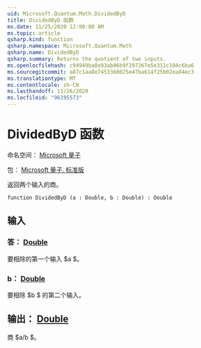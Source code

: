 ```yaml
---
uid: Microsoft.Quantum.Math.DividedByD
title: DividedByD 函数
ms.date: 11/25/2020 12:00:00 AM
ms.topic: article
qsharp.kind: function
qsharp.namespace: Microsoft.Quantum.Math
qsharp.name: DividedByD
qsharp.summary: Returns the quotient of two inputs.
ms.openlocfilehash: c94949ba0a93ab06b9f297267e5e311c104c6ba6
ms.sourcegitcommit: a87c1aa8e7453360025e47ba614f25b02ea84ec3
ms.translationtype: MT
ms.contentlocale: zh-CN
ms.lasthandoff: 11/26/2020
ms.locfileid: "96195573"
---
```

# <a name="dividedbyd-function"></a>DividedByD 函数

命名空间： [Microsoft 量子](xref:Microsoft.Quantum.Math)

包： [Microsoft 量子. 标准版](https://nuget.org/packages/Microsoft.Quantum.Standard)


返回两个输入的商。

```qsharp
function DividedByD (a : Double, b : Double) : Double
```


## <a name="input"></a>输入

### <a name="a--double"></a>答： [Double](xref:microsoft.quantum.lang-ref.double)

要相除的第一个输入 $a $。


### <a name="b--double"></a>b： [Double](xref:microsoft.quantum.lang-ref.double)

要相除 $b $ 的第二个输入。



## <a name="output--double"></a>输出： [Double](xref:microsoft.quantum.lang-ref.double)

商 $a/b $。